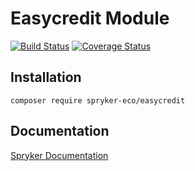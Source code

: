 # Easyсredit Module
[![Build Status](https://travis-ci.org/spryker-eco/easy-credit.svg)](https://travis-ci.org/spryker-eco/easy-credit)
[![Coverage Status](https://coveralls.io/repos/github/spryker-eco/easy-credit/badge.svg)](https://coveralls.io/github/spryker-eco/easy-credit)

## Installation

```
composer require spryker-eco/easycredit
```

## Documentation

[Spryker Documentation](https://academy.spryker.com/developing_with_spryker/module_guide/modules.html)
